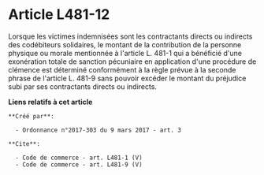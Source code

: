 # Article L481-12

Lorsque les victimes indemnisées sont les contractants directs ou indirects des codébiteurs solidaires, le montant de la
contribution de la personne physique ou morale mentionnée à l'article L. 481-1 qui a bénéficié d'une exonération totale de
sanction pécuniaire en application d'une procédure de clémence est déterminé conformément à la règle prévue à la seconde
phrase de l'article L. 481-9 sans pouvoir excéder le montant du préjudice subi par ses contractants directs ou indirects.

**Liens relatifs à cet article**

	**Créé par**:

	  - Ordonnance n°2017-303 du 9 mars 2017 - art. 3

	**Cite**:

	  - Code de commerce - art. L481-1 (V)
	  - Code de commerce - art. L481-9 (V)
